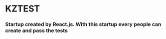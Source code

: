 # KZTEST
### Startup created by React.js. With this startup every people can create and pass the tests